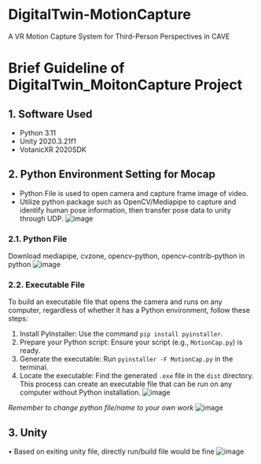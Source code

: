 # DigitalTwin-MotionCapture
 A VR Motion Capture System for Third-Person  Perspectives in CAVE

# Brief Guideline of DigitalTwin_MoitonCapture Project
## 1.	Software Used
   * Python 3.11
   * Unity 2020.3.21f1
   * VotanicXR 2020SDK
## 2.	Python Environment Setting for Mocap
   * Python File is used to open camera and capture frame image of video.
   * Utilize python package such as OpenCV/Mediapipe to capture and identify human pose information, then transfer pose data to unity through UDP.
![image](https://github.com/user-attachments/assets/376de5d4-6707-4fa2-9f42-c72cd3e441da)

 
### 2.1.	Python File
Download mediapipe, cvzone, opencv-python, opencv-contrib-python in python
 ![image](https://github.com/user-attachments/assets/c9ba7d91-f7f0-43ed-8bf0-d67e2e7d2f51)

### 2.2.	Executable File
To build an executable file that opens the camera and runs on any computer, regardless of whether it has a Python environment, follow these steps:
1.	Install PyInstaller: Use the command `pip install pyinstaller`.
2.	Prepare your Python script: Ensure your script (e.g., `MotionCap.py`) is ready.
3.	Generate the executable: Run `pyinstaller -F MotionCap.py` in the terminal.
4.	Locate the executable: Find the generated `.exe` file in the `dist` directory.
This process can create an executable file that can be run on any computer without Python installation.
![image](https://github.com/user-attachments/assets/3ff0465c-4440-4abc-aa46-e6ee82b8dc79)

*Remember to change python file/name to your own work*
 ![image](https://github.com/user-attachments/assets/ec010be2-bd04-4280-80a2-6e1f11646c80)

 
## 3.	Unity
•	Based on exiting unity file, directly run/build file would be fine
 ![image](https://github.com/user-attachments/assets/df89f9fc-7e66-4200-b064-69f3fb295172)

